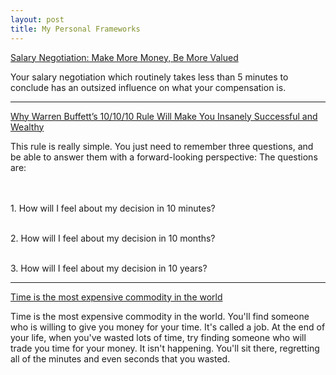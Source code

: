 ```yaml
---
layout: post
title: My Personal Frameworks
---
```


[Salary Negotiation: Make More Money, Be More Valued](https://www.kalzumeus.com/2012/01/23/salary-negotiation/)
<div class="message">
Your salary negotiation which routinely takes less than 5 minutes to conclude has an outsized influence on what your compensation is.
</div>

----

[Why Warren Buffett’s 10/10/10 Rule Will Make You Insanely Successful and Wealthy](https://medium.com/the-mission/why-warren-buffetts-10-10-10-rule-will-help-you-make-smarter-decisions-43d63d5ea124)

<div class="message">
This rule is really simple. You just need to remember three questions, and be able to answer them with a forward-looking perspective:
The questions are:


<br><br>1. How will I feel about my decision in 10 minutes?

<br>2. How will I feel about my decision in 10 months?

<br>3. How will I feel about my decision in 10 years?

</div>


--------

[Time is the most expensive commodity in the world](https://www.quora.com/What-is-the-best-thing-your-teacher-ever-told-you/answer/Daniel-Kaplan?fbclid=IwAR1ldVenDWNV-j6aRtYF1gkVP1qVhdp_6eTzpW7IHucMAlxyAbUbYCNY9CQ)

<div class="message">
Time is the most expensive commodity in the world. You'll find someone who is willing to give you money for your time. It's called a job. At the end of your life, when you've wasted lots of time, try finding someone who will trade you time for your money. It isn't happening. You'll sit there, regretting all of the minutes and even seconds that you wasted.
</div>
